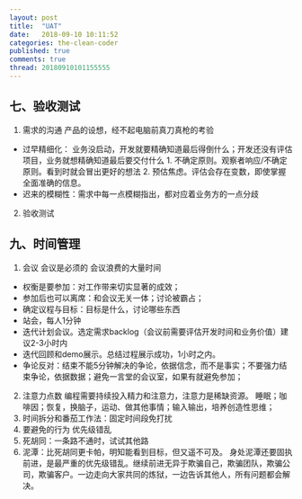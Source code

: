 ```yaml
---
layout: post
title:  "UAT"
date:   2018-09-10 10:11:52
categories: the-clean-coder
published: true
comments: true
thread: 20180910101155555
---
```

七、验收测试
---
1. 需求的沟通
产品的设想，经不起电脑前真刀真枪的考验
  - 过早精细化：  业务没启动，开发就要精确知道最后得倒什么；开发还没有评估项目，业务就想精确知道最后要交付什么
         1. 不确定原则。观察者响应/不确定原则。看到时就会冒出更好的想法
         2. 预估焦虑。评估会存在变数，即使掌握全面准确的信息。
  - 迟来的模糊性：需求中每一点模糊指出，都对应着业务方的一点分歧
2. 验收测试



九、时间管理
---
1. 会议
会议是必须的
会议浪费的大量时间

  - 权衡是要参加：对工作带来切实显著的成效；
  - 参加后也可以离席：和会议无关一体；讨论被霸占；
  - 确定议程与目标：目标是什么，讨论哪些东西
  - 站会，每人1分钟
   - 迭代计划会议。选定需求backlog（会议前需要评估开发时间和业务价值）建议2-3小时内
   - 迭代回顾和demo展示。总结过程展示成功，1小时之内。
   - 争论反对：结束不能5分钟解决的争论，依据信念，而不是事实；不要强力结束争论，依据数据；避免一言堂的会议室，如果有就避免参加；
2. 注意力点数
编程需要持续投入精力和注意力，注意力是稀缺资源。
睡眠；咖啡因；恢复，换脑子，运动、做其他事情；输入输出，培养创造性思维；
3. 时间拆分和番茄工作法：固定时间段免打扰
4. 要避免的行为
优先级错乱
5. 死胡同：一条路不通时，试试其他路
6. 泥潭：比死胡同更卡帕，明知能看到目标，但又遥不可及。
    身处泥潭还要固执前进，是最严重的优先级错乱。继续前进无异于欺骗自己，欺骗团队，欺骗公司，欺骗客户。一边走向大家共同的炼狱，一边告诉其他人，所有问题都会解决。
